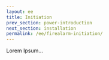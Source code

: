 ```yaml
---
layout: ee
title: Initiation
prev_section: power-introduction
next_section: installation
permalink: /ee/firealarm-initiation/
---
```


Lorem Ipsum...
